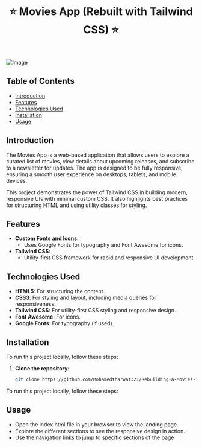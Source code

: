 <h1 align="center"> ⭐️ Movies App (Rebuilt with Tailwind CSS) ⭐️ </h1> <br>



![Image](https://github.com/user-attachments/assets/a1af1bbd-0bef-466f-8c3c-754e1d777b9d)



## Table of Contents

- [Introduction](#introduction)
- [Features](#features)
- [Technologies Used](#technologies-used)
- [Installation](#installation)
- [Usage](#usage)


## Introduction
The Movies App is a web-based application that allows users to explore a curated list of movies, view details about upcoming releases, and subscribe to a newsletter for updates. The app is designed to be fully responsive, ensuring a smooth user experience on desktops, tablets, and mobile devices.

This project demonstrates the power of Tailwind CSS in building modern, responsive UIs with minimal custom CSS. It also highlights best practices for structuring HTML and using utility classes for styling.

## Features
- **Custom Fonts and Icons**:
    - Uses Google Fonts for typography and Font Awesome for icons.
- **Tailwind CSS**:
    - Utility-first CSS framework for rapid and responsive UI development.


## Technologies Used
- **HTML5**: For structuring the content.
- **CSS3**: For styling and layout, including media queries for responsiveness.
- **Tailwind CSS**: For utility-first CSS styling and responsive design.
- **Font Awesome**: For icons.
- **Google Fonts**: For typography (if used).

## Installation
To run this project locally, follow these steps:

1. **Clone the repository**:
   ```bash
   git clone https://github.com/Mohamedtharwat321/Rebuilding-a-Movies-Website.git
To run this project locally, follow these steps:

## Usage
  - Open the index.html file in your browser to view the landing page.
  - Explore the different sections to see the responsive design in action.
  - Use the navigation links to jump to specific sections of the page
